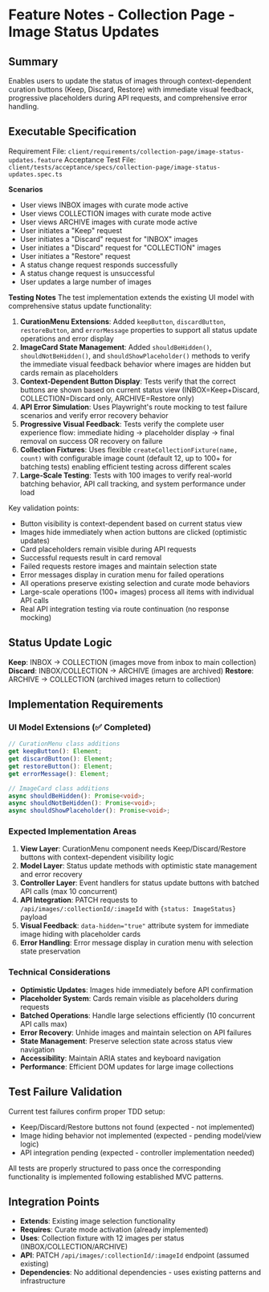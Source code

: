 # Feature Notes - Collection Page - Image Status Updates

## Summary
Enables users to update the status of images through context-dependent curation buttons (Keep, Discard, Restore) with immediate visual feedback, progressive placeholders during API requests, and comprehensive error handling.

## Executable Specification
Requirement File: `client/requirements/collection-page/image-status-updates.feature`
Acceptance Test File: `client/tests/acceptance/specs/collection-page/image-status-updates.spec.ts`

**Scenarios**
- User views INBOX images with curate mode active
- User views COLLECTION images with curate mode active
- User views ARCHIVE images with curate mode active
- User initiates a "Keep" request
- User initiates a "Discard" request for "INBOX" images
- User initiates a "Discard" request for "COLLECTION" images
- User initiates a "Restore" request
- A status change request responds successfully
- A status change request is unsuccessful
- User updates a large number of images

**Testing Notes**
The test implementation extends the existing UI model with comprehensive status update functionality:

1. **CurationMenu Extensions**: Added `keepButton`, `discardButton`, `restoreButton`, and `errorMessage` properties to support all status update operations and error display
2. **ImageCard State Management**: Added `shouldBeHidden()`, `shouldNotBeHidden()`, and `shouldShowPlaceholder()` methods to verify the immediate visual feedback behavior where images are hidden but cards remain as placeholders
3. **Context-Dependent Button Display**: Tests verify that the correct buttons are shown based on current status view (INBOX=Keep+Discard, COLLECTION=Discard only, ARCHIVE=Restore only)
4. **API Error Simulation**: Uses Playwright's route mocking to test failure scenarios and verify error recovery behavior
5. **Progressive Visual Feedback**: Tests verify the complete user experience flow: immediate hiding → placeholder display → final removal on success OR recovery on failure
6. **Collection Fixtures**: Uses flexible `createCollectionFixture(name, count)` with configurable image count (default 12, up to 100+ for batching tests) enabling efficient testing across different scales
7. **Large-Scale Testing**: Tests with 100 images to verify real-world batching behavior, API call tracking, and system performance under load

Key validation points:
- Button visibility is context-dependent based on current status view
- Images hide immediately when action buttons are clicked (optimistic updates)
- Card placeholders remain visible during API requests
- Successful requests result in card removal
- Failed requests restore images and maintain selection state
- Error messages display in curation menu for failed operations
- All operations preserve existing selection and curate mode behaviors
- Large-scale operations (100+ images) process all items with individual API calls
- Real API integration testing via route continuation (no response mocking)

## Status Update Logic
**Keep**: INBOX → COLLECTION (images move from inbox to main collection)
**Discard**: INBOX/COLLECTION → ARCHIVE (images are archived)
**Restore**: ARCHIVE → COLLECTION (archived images return to collection)

## Implementation Requirements

### UI Model Extensions (✅ Completed)
```ts
// CurationMenu class additions
get keepButton(): Element;
get discardButton(): Element;
get restoreButton(): Element;
get errorMessage(): Element;

// ImageCard class additions
async shouldBeHidden(): Promise<void>;
async shouldNotBeHidden(): Promise<void>;
async shouldShowPlaceholder(): Promise<void>;
```

### Expected Implementation Areas
1. **View Layer**: CurationMenu component needs Keep/Discard/Restore buttons with context-dependent visibility logic
2. **Model Layer**: Status update methods with optimistic state management and error recovery
3. **Controller Layer**: Event handlers for status update buttons with batched API calls (max 10 concurrent)
4. **API Integration**: PATCH requests to `/api/images/:collectionId/:imageId` with `{status: ImageStatus}` payload
5. **Visual Feedback**: `data-hidden="true"` attribute system for immediate image hiding with placeholder cards
6. **Error Handling**: Error message display in curation menu with selection state preservation

### Technical Considerations
- **Optimistic Updates**: Images hide immediately before API confirmation
- **Placeholder System**: Cards remain visible as placeholders during requests
- **Batched Operations**: Handle large selections efficiently (10 concurrent API calls max)
- **Error Recovery**: Unhide images and maintain selection on API failures
- **State Management**: Preserve selection state across status view navigation
- **Accessibility**: Maintain ARIA states and keyboard navigation
- **Performance**: Efficient DOM updates for large image collections

## Test Failure Validation
Current test failures confirm proper TDD setup:
- Keep/Discard/Restore buttons not found (expected - not implemented)
- Image hiding behavior not implemented (expected - pending model/view logic)
- API integration pending (expected - controller implementation needed)

All tests are properly structured to pass once the corresponding functionality is implemented following established MVC patterns.

## Integration Points
- **Extends**: Existing image selection functionality
- **Requires**: Curate mode activation (already implemented)
- **Uses**: Collection fixture with 12 images per status (INBOX/COLLECTION/ARCHIVE)
- **API**: PATCH `/api/images/:collectionId/:imageId` endpoint (assumed existing)
- **Dependencies**: No additional dependencies - uses existing patterns and infrastructure